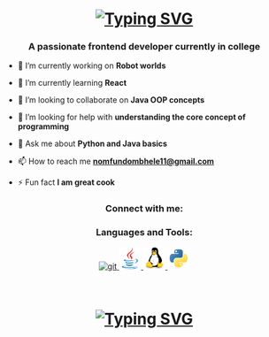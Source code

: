 <h1 align="center"><a href="https://git.io/typing-svg"><img src="https://readme-typing-svg.herokuapp.com?font=Montserrat&pause=1000&color=F771DB&random=false&width=435&lines=Hi%F0%9F%91%8B%2C+I+am+Nomfundo+Mbhele+%F0%9F%98%87" alt="Typing SVG" /></a></h1>
<h3 align="center">A passionate frontend developer currently in college</h3>

- 🔭 I’m currently working on **Robot worlds**

- 🌱 I’m currently learning **React**

- 👯 I’m looking to collaborate on **Java OOP concepts**

- 🤝 I’m looking for help with **understanding the core concept of programming**

- 💬 Ask me about **Python and Java basics**

- 📫 How to reach me **nomfundombhele11@gmail.com**

- ⚡ Fun fact **I am great cook**

<h3 align="center">Connect with me:</h3>
<p align="left">
</p>

<h3 align="center">Languages and Tools:</h3>
<p align="center"> <a href="https://git-scm.com/" target="_blank" rel="noreferrer"> <img src="https://www.vectorlogo.zone/logos/git-scm/git-scm-icon.svg" alt="git" width="40" height="40"/> </a> <a href="https://www.java.com" target="_blank" rel="noreferrer"> <img src="https://raw.githubusercontent.com/devicons/devicon/master/icons/java/java-original.svg" alt="java" width="40" height="40"/> </a> <a href="https://www.linux.org/" target="_blank" rel="noreferrer"> <img src="https://raw.githubusercontent.com/devicons/devicon/master/icons/linux/linux-original.svg" alt="linux" width="40" height="40"/> </a> <a href="https://www.python.org" target="_blank" rel="noreferrer"> <img src="https://raw.githubusercontent.com/devicons/devicon/master/icons/python/python-original.svg" alt="python" width="40" height="40"/> </a> </p>
<br>
<h1 align="center"><a href="https://git.io/typing-svg"><img src="https://readme-typing-svg.herokuapp.com?font=Montserrat&pause=1000&color=F771DB&random=false&width=435&lines=Thanks+for+visiting+my+GitHub+%F0%9F%AB%B6" alt="Typing SVG" /></a></h1>
